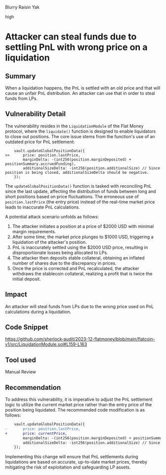 Blurry Raisin Yak

high

# Attacker can steal funds due to settling PnL with wrong price on a liquidation

## Summary

When a liquidation happens, the PnL is settled with an old price and that will cause an unfair PnL distribution. An attacker can use that in order to steal funds from LPs.

## Vulnerability Detail

The vulnerability resides in the `LiquidationModule` of the Flat Money protocol, where the `liquidate()` function is designed to enable liquidators to close out positions. The core issue stems from the function's use of an outdated price for PnL settlement:

```solidity
    vault.updateGlobalPositionData({
>>      price: position.lastPrice,
        marginDelta: -(int256(position.marginDeposited) + positionSummary.accruedFunding),
        additionalSizeDelta: -int256(position.additionalSize) // Since position is being closed, additionalSizeDelta should be negative.
    });
```

The `updateGlobalPositionData()` function is tasked with reconciling PnL since the last update, affecting the distribution of funds between long and short positions based on price fluctuations. The erroneous use of `position.lastPrice` (the entry price) instead of the real-time market price leads to inaccurate PnL calculations.

A potential attack scenario unfolds as follows:

1. The attacker initiates a position at a price of $2000 USD with minimal margin requirements.
2. After some time, the market price plunges to $1000 USD, triggering a liquidation of the attacker's position.
3. PnL is inaccurately settled using the $2000 USD price, resulting in disproportionate losses being allocated to LPs.
4. The attacker then deposits stable collateral, obtaining an inflated number of shares due to the discrepancy in prices.
5. Once the price is corrected and PnL recalculated, the attacker withdraws the stablecoin collateral, realizing a profit that is twice the initial deposit.

## Impact

An attacker will steal funds from LPs due to the wrong price used on PnL calculations during a liquidation. 

## Code Snippet

https://github.com/sherlock-audit/2023-12-flatmoney/blob/main/flatcoin-v1/src/LiquidationModule.sol#L159-L163

## Tool used

Manual Review

## Recommendation

To address this vulnerability, it is imperative to adjust the PnL settlement logic to utilize the current market price rather than the entry price of the position being liquidated. The recommended code modification is as follows:

```diff
    vault.updateGlobalPositionData({
-       price: position.lastPrice,
+       price: currentPrice,
        marginDelta: -(int256(position.marginDeposited) + positionSummary.accruedFunding),
        additionalSizeDelta: -int256(position.additionalSize) // Since position is being closed, additionalSizeDelta should be negative.
    });
```

Implementing this change will ensure that PnL settlements during liquidations are based on accurate, up-to-date market prices, thereby mitigating the risk of exploitation and safeguarding LP assets.